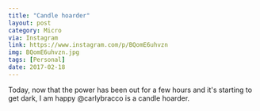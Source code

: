 ```yaml
---
title: "Candle hoarder"
layout: post
category: Micro
via: Instagram
link: https://www.instagram.com/p/BQomE6uhvzn
img: BQomE6uhvzn.jpg
tags: [Personal]
date: 2017-02-18
---
```

Today, now that the power has been out for a few hours and it's starting to get dark, I am happy @carlybracco is a candle hoarder.